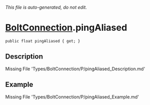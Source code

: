 *This file is auto-generated, do not edit.*

# [BoltConnection](Types/BoltConnection.md).pingAliased
`public float pingAliased { get; }`
## Description
Missing File 'Types/BoltConnection/P/pingAliased_Description.md'
## Example
Missing File 'Types/BoltConnection/P/pingAliased_Example.md'
